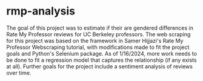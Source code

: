 # rmp-analysis
The goal of this project was to estimate if their are gendered differences in Rate My Professor reviews for UC Berkeley professors. The web scraping for this project was based on the framework in Samer Hijjazi's Rate My Professor Webscraping tutorial, with modifications made to fit the project goals and Python's Selenium package. As of 1/16/2024, more work needs to be done to fit a regression model that captures the relationship (if any exists at all). Further goals for the project include a sentiment analysis of reviews over time. 
